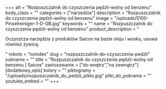 +++
alt = "Rozpuszczalnik do czyszczenia pędzli-wolny od benzenu"
body_class = ""
categories = ["narzedzia"]
description = "Rozpuszczalnik do czyszczenia pędzli-wolny od benzenu"
image = "/uploads/5100-Pinselreiniger-1-D-GB.jpg"
keywords = ""
name = "Rozpuszczalnik do czyszczenia pędzli-wolny od benzenu"
product_description = "<p>Oczyszcza narzędzia z produktów Saicos na bazie oleju i wosku, usuwa również żywicę.</p>"
robots = "noindex"
slug = "rozpuszczalnik-do-czyszczenia-pedzli"
subname = ""
title = "Rozpuszczalnik do czyszczenia pędzli-wolny od benzenu | Saicos"
zastosowanie = ["do wnętrz","na zewnątrz"]
[dodatkowy_opis]
kolory = ""
piktogramy = "/uploads/rozpuszczalnik_do_pedzli_pikto.jpg"
pliki_do_pobrania = ""
youtube_embed = ""
+++
